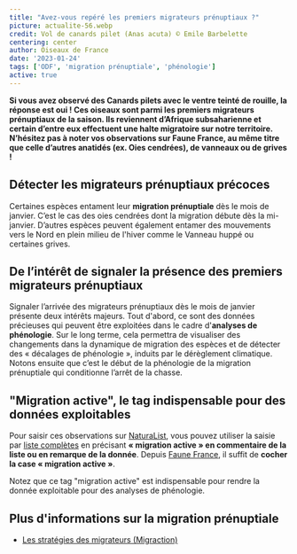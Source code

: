 ```yaml
---
title: "Avez-vous repéré les premiers migrateurs prénuptiaux ?"
picture: actualite-56.webp
credit: Vol de canards pilet (Anas acuta) © Emile Barbelette
centering: center
author: Oiseaux de France
date: '2023-01-24'
tags: ['ODF', 'migration prénuptiale', 'phénologie']
active: true
---
```


**Si vous avez observé des Canards pilets avec le ventre teinté de rouille, la réponse est oui ! Ces oiseaux sont parmi les premiers migrateurs prénuptiaux de la saison. Ils reviennent d’Afrique subsaharienne et certain d’entre eux effectuent une halte migratoire sur notre territoire. N’hésitez pas à noter vos observations sur Faune France, au même titre que celle d’autres anatidés (ex. Oies cendrées), de vanneaux ou de grives !**

## Détecter les migrateurs prénuptiaux précoces 

Certaines espèces entament leur **migration prénuptiale** dès le mois de janvier. C’est le cas des oies cendrées dont la migration débute dès la mi-janvier. D’autres espèces peuvent également entamer des mouvements vers le Nord en plein milieu de l'hiver comme le Vanneau huppé ou certaines grives. 

## De l’intérêt de signaler la présence des premiers migrateurs prénuptiaux 

Signaler l’arrivée des migrateurs prénuptiaux dès le mois de janvier présente deux intérêts majeurs. Tout d'abord, ce sont des données précieuses qui peuvent être exploitées dans le cadre d'**analyses de phénologie**. Sur le long terme, cela permettra de visualiser des changements dans la dynamique de migration des espèces et de détecter des « décalages de phénologie », induits par le dérèglement climatique.
Notons ensuite que c’est le début de la phénologie de la migration prénuptiale qui conditionne l’arrêt de la chasse. 

## "Migration active", le tag indispensable pour des données exploitables

Pour saisir ces observations sur [NaturaList](https://www.faune-france.org/index.php?m_id=20047), vous pouvez utiliser la saisie par [liste complètes]( https://oiseauxdefrance.org/get-involved/complete-lists#get-involved) en précisant **« migration active » en commentaire de la liste ou en remarque de la donnée**. Depuis [Faune France]( https://www.faune-france.org/), il suffit de **cocher la case « migration active »**. 

Notez que ce tag "migration active" est indispensable pour rendre la donnée exploitable pour des analyses de phénologie. 

## Plus d'informations sur la migration prénuptiale
- [Les stratégies des migrateurs (Migraction)](https://www.migraction.net/index.php?m_id=22006&item=6) 